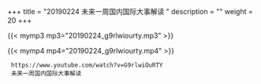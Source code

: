 +++
title = "20190224  未来一周国内国际大事解读 "
description = ""
weight = 20
+++

{{< mymp3 mp3="20190224_g9rlwiourty.mp3" >}}

{{< mymp4 mp4="20190224_g9rlwiourty.mp4" >}}

     
     https://www.youtube.com/watch?v=G9rlwiOuRTY 
     未来一周国内国际大事解读 
